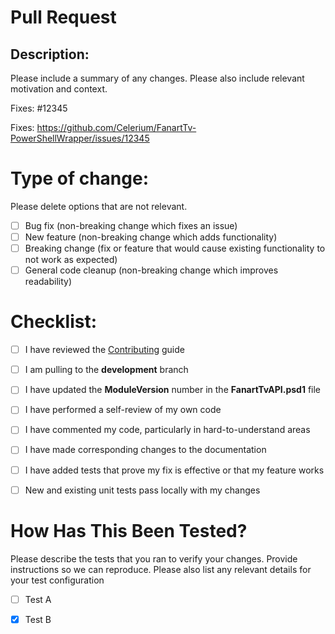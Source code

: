 # Pull Request

## Description:

Please include a summary of any changes. Please also include relevant motivation and context.

Fixes: #12345

Fixes: https://github.com/Celerium/FanartTv-PowerShellWrapper/issues/12345

# Type of change:

Please delete options that are not relevant.

- [ ] Bug fix (non-breaking change which fixes an issue)
- [ ] New feature (non-breaking change which adds functionality)
- [ ] Breaking change (fix or feature that would cause existing functionality to not work as expected)
- [ ] General code cleanup (non-breaking change which improves readability)

# Checklist:

- [ ] I have reviewed the [Contributing](https://github.com/Celerium/FanartTv-PowerShellWrapper/wiki) guide
- [ ] I am pulling to the **development** branch
- [ ] I have updated the **ModuleVersion** number in the **FanartTvAPI.psd1** file
- [ ] I have performed a self-review of my own code
- [ ] I have commented my code, particularly in hard-to-understand areas
- [ ] I have made corresponding changes to the documentation
- [ ] I have added tests that prove my fix is effective or that my feature works
- [ ] New and existing unit tests pass locally with my changes


# How Has This Been Tested?

Please describe the tests that you ran to verify your changes. Provide instructions so we can reproduce. Please also list any relevant details for your test configuration

- [ ] Test A
- [x] Test B

